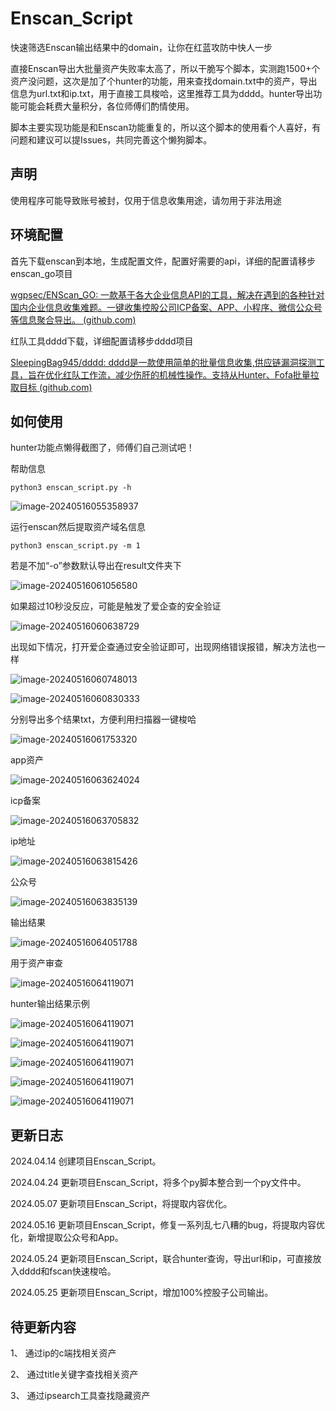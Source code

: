# Enscan_Script

快速筛选Enscan输出结果中的domain，让你在红蓝攻防中快人一步



直接Enscan导出大批量资产失败率太高了，所以干脆写个脚本，实测跑1500+个资产没问题，这次是加了个hunter的功能，用来查找domain.txt中的资产，导出信息为url.txt和ip.txt，用于直接工具梭哈，这里推荐工具为dddd。hunter导出功能可能会耗费大量积分，各位师傅们酌情使用。

脚本主要实现功能是和Enscan功能重复的，所以这个脚本的使用看个人喜好，有问题和建议可以提Issues，共同完善这个懒狗脚本。

## 声明

使用程序可能导致账号被封，仅用于信息收集用途，请勿用于非法用途

## 环境配置

首先下载enscan到本地，生成配置文件，配置好需要的api，详细的配置请移步enscan_go项目

[wgpsec/ENScan_GO: 一款基于各大企业信息API的工具，解决在遇到的各种针对国内企业信息收集难题。一键收集控股公司ICP备案、APP、小程序、微信公众号等信息聚合导出。 (github.com)](https://github.com/wgpsec/ENScan_GO)

红队工具dddd下载，详细配置请移步dddd项目

[SleepingBag945/dddd: dddd是一款使用简单的批量信息收集,供应链漏洞探测工具，旨在优化红队工作流，减少伤肝的机械性操作。支持从Hunter、Fofa批量拉取目标 (github.com)](https://github.com/SleepingBag945/dddd)

## 如何使用

hunter功能点懒得截图了，师傅们自己测试吧！

帮助信息

```
python3 enscan_script.py -h
```

![image-20240516055358937](https://github.com/Abbbbbqvq/Enscan_Script/blob/main/images/image-20240516055358937.png)

运行enscan然后提取资产域名信息

```
python3 enscan_script.py -m 1
```

若是不加“-o”参数默认导出在result文件夹下

![image-20240516061056580](https://github.com/Abbbbbqvq/Enscan_Script/blob/main/images/image-20240516061056580.png)

如果超过10秒没反应，可能是触发了爱企查的安全验证

![image-20240516060638729](https://github.com/Abbbbbqvq/Enscan_Script/blob/main/images/image-20240516060638729.png)

出现如下情况，打开爱企查通过安全验证即可，出现网络错误报错，解决方法也一样

![image-20240516060748013](https://github.com/Abbbbbqvq/Enscan_Script/blob/main/images/image-20240516060748013.png)

![image-20240516060830333](https://github.com/Abbbbbqvq/Enscan_Script/blob/main/images/image-20240516060830333.png)

分别导出多个结果txt，方便利用扫描器一键梭哈

![image-20240516061753320](https://github.com/Abbbbbqvq/Enscan_Script/blob/main/images/image-20240516061753320.png)

app资产

![image-20240516063624024](https://github.com/Abbbbbqvq/Enscan_Script/blob/main/images/image-20240516063624024.png)

icp备案

![image-20240516063705832](https://github.com/Abbbbbqvq/Enscan_Script/blob/main/images/image-20240516063705832.png)

ip地址

![image-20240516063815426](https://github.com/Abbbbbqvq/Enscan_Script/blob/main/images/image-20240516063815426.png)

公众号

![image-20240516063835139](https://github.com/Abbbbbqvq/Enscan_Script/blob/main/images/image-20240516063835139.png)

输出结果

![image-20240516064051788](https://github.com/Abbbbbqvq/Enscan_Script/blob/main/images/image-20240516064051788.png)

用于资产审查

![image-20240516064119071](https://github.com/Abbbbbqvq/Enscan_Script/blob/main/images/image-20240516064119071.png)

hunter输出结果示例

![image-20240516064119071](https://github.com/Abbbbbqvq/Enscan_Script/blob/main/images/1.png)

![image-20240516064119071](https://github.com/Abbbbbqvq/Enscan_Script/blob/main/images/2.png)

![image-20240516064119071](https://github.com/Abbbbbqvq/Enscan_Script/blob/main/images/3.png)

![image-20240516064119071](https://github.com/Abbbbbqvq/Enscan_Script/blob/main/images/4.png)

![image-20240516064119071](https://github.com/Abbbbbqvq/Enscan_Script/blob/main/images/5.png)

## 更新日志

2024.04.14 创建项目Enscan_Script。

2024.04.24 更新项目Enscan_Script，将多个py脚本整合到一个py文件中。

2024.05.07 更新项目Enscan_Script，将提取内容优化。

2024.05.16 更新项目Enscan_Script，修复一系列乱七八糟的bug，将提取内容优化，新增提取公众号和App。

2024.05.24 更新项目Enscan_Script，联合hunter查询，导出url和ip，可直接放入dddd和fscan快速梭哈。

2024.05.25 更新项目Enscan_Script，增加100%控股子公司输出。

## 待更新内容

1、 通过ip的c端找相关资产

2、 通过title关键字查找相关资产

3、 通过ipsearch工具查找隐藏资产
